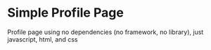 
# Simple Profile Page

Profile page using no dependencies (no framework, no library), just javascript, html, and css
